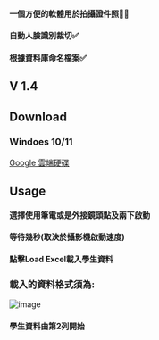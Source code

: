 #### 一個方便的軟體用於拍攝證件照🙍‍♂️

#### 自動人臉識別裁切✅ 
#### 根據資料庫命名檔案✅

## V 1.4

## Download
### Windoes 10/11
<a href="https://drive.google.com/drive/folders/1MhRT7BQRhD5-MRESB-WsaITkyUYJPCtz?usp=drive_link" class="button">Google 雲端硬碟</a>
## Usage
#### 選擇使用筆電或是外接鏡頭點及兩下啟動
#### 等待幾秒(取決於攝影機啟動速度)
#### 點擊Load Excel載入學生資料
### 載入的資料格式須為:
![image](https://github.com/ivan17lai/HeadshotCam-Pro/assets/34911327/48607214-c37a-49ab-b6df-a03b3ff6532c)

#### 學生資料由第2列開始
